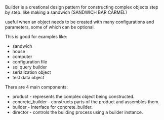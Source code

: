 Builder is a creational design pattern for constructing complex objects step by step.
like making a sandwich (SANDWICH BAR CARMEL)

useful when an object needs to be created with many configurations and parameters,
some of which can be optional.

This is good for examples like:
- sandwich
- house
- computer
- configuration file
- sql query builder
- serialization object
- test data object

There are 4 main components:
- product - represents the complex object being constructed.
- concrete_builder - constructs parts of the product and assembles them.
- builder - interface for concrete_builder.
- director - controls the building process using a builder instance.